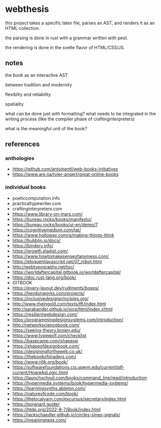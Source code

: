 # webthesis

this project takes a specific latex file, parses an AST, and renders it as an HTML collection.

the parsing is done in rust with a grammar written with pest.

the rendering is done in the svelte flavor of HTML/CSS/JS.

## notes

the book as an interactive AST

between tradition and modernity

flexiblity and reliability

spatiality

what can be done just with formatting? what needs to be integrated in the writing process (like the compiler phase of craftinginterpreters)

what is the meaningful unit of the book?

## references

### anthologies

- https://github.com/antoinentl/web-books-initiatives
- https://www.are.na/tyler-angert/great-online-books

### individual books

- poeticcomputation.info
- practicaltypewriter.com
- craftinginterpreters.com
- https://www.library-on-mars.com/
- https://bureau.rocks/books/manifesto/
- https://bureau.rocks/books/ui-en/demo/7
- https://cognitivemedium.com/tat/
- https://www.holloway.com/g/making-things-think
- https://bubblin.io/docs/
- https://bindery.info/
- https://growth.eladgil.com/
- https://www.howtomakesenseofanymess.com/
- https://eloquentjavascript.net/07_robot.html
- http://webtypography.net/toc/
- https://worldaftercapital.gitbook.io/worldaftercapital/
- https://doc.rust-lang.org/book/
- GITBOOK
- https://every-layout.dev/rudiments/boxes/
- https://heydonworks.com/projects/
- https://inclusivedesignprinciples.org/
- http://www.rheingold.com/texts/tft/index.html
- http://sarabander.github.io/sicp/html/index.xhtml
- https://resilientwebdesign.com/
- https://programmingdesignsystems.com/introduction/
- http://networksciencebook.com/
- https://seeing-theory.brown.edu/
- https://www.typewolf.com/checklist
- https://basecamp.com/shapeup
- https://shapeofdesignbook.com/
- https://designingfortheweb.co.uk/
- https://thebookofshaders.com/
- https://www.nltk.org/book/
- https://softwarefoundations.cis.upenn.edu/current/plf-current/HoareAsLogic.html
- https://launchschool.com/books/command_line/read/introduction
- https://hypermedia.systems/book/hypermedia-systems/
- https://learningsynths.ableton.com/
- https://natureofcode.com/book/
- https://thelocalyarn.com/excursus/secretary/index.html
- https://poignant.guide/
- https://htdp.org/2022-8-7/Book/index.html
- https://jackschaedler.github.io/circles-sines-signals/
- https://meaningness.com/